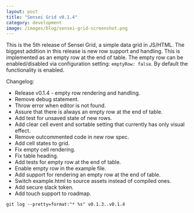 ```yaml
---
layout: post
title: "Sensei Grid v0.1.4"
category: development
image: /images/blog/sensei-grid-screenshot.png
---
```


This is the 5th release of Sensei Grid, a simple data grid in JS/HTML. The biggest addition in this release is new row support and handling. This is implemented as an empty row at the end of table. The empty row can be enabled/disabled via configuration setting: ``emptyRow: false``. By default the functionality is enabled.

<!-- more -->

Changelog:

* Release v0.1.4 - empty row rendering and handling.
* Remove debug statement.
* Throw error when editor is not found.
* Assure that there is always an empty row at the end of table.
* Add test for unsaved state of new rows.
* Add clear cell event and sortable setting that currently has only visual effect.
* Remove outcommented code in new row spec.
* Add cell states to grid.
* Fix empty cell rendering.
* Fix table heading.
* Add tests for empty row at the end of table.
* Enable empty row in the example file.
* Add support for rendering an empty row at the end of table.
* Switch example.html to source assets instead of compiled ones.
* Add secure slack token.
* Add touch support to roadmap.

``git log --pretty=format:"* %s" v0.1.3..v0.1.4``